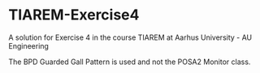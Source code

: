 # TIAREM-Exercise4
A solution for Exercise 4 in the course TIAREM at Aarhus University - AU Engineering

The BPD Guarded Gall Pattern is used and not the POSA2 Monitor class.
